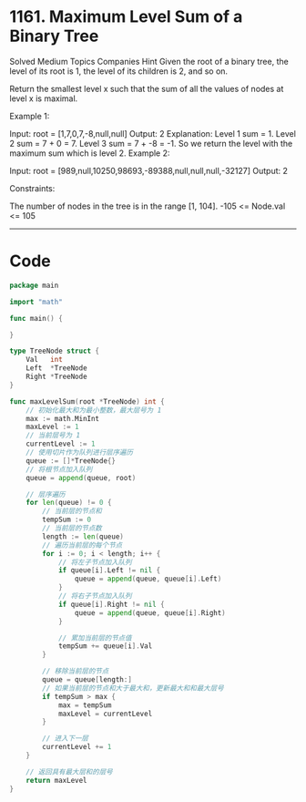 # 1161. Maximum Level Sum of a Binary Tree

Solved
Medium
Topics
Companies
Hint
Given the root of a binary tree, the level of its root is 1, the level of its children is 2, and so on.

Return the smallest level x such that the sum of all the values of nodes at level x is maximal.

Example 1:

Input: root = [1,7,0,7,-8,null,null]
Output: 2
Explanation:
Level 1 sum = 1.
Level 2 sum = 7 + 0 = 7.
Level 3 sum = 7 + -8 = -1.
So we return the level with the maximum sum which is level 2.
Example 2:

Input: root = [989,null,10250,98693,-89388,null,null,null,-32127]
Output: 2

Constraints:

The number of nodes in the tree is in the range [1, 104].
-105 <= Node.val <= 105

---

# Code

```go
package main

import "math"

func main() {

}

type TreeNode struct {
	Val   int
	Left  *TreeNode
	Right *TreeNode
}

func maxLevelSum(root *TreeNode) int {
	// 初始化最大和为最小整数，最大层号为 1
	max := math.MinInt
	maxLevel := 1
	// 当前层号为 1
	currentLevel := 1
	// 使用切片作为队列进行层序遍历
	queue := []*TreeNode{}
	// 将根节点加入队列
	queue = append(queue, root)

	// 层序遍历
	for len(queue) != 0 {
		// 当前层的节点和
		tempSum := 0
		// 当前层的节点数
		length := len(queue)
		// 遍历当前层的每个节点
		for i := 0; i < length; i++ {
			// 将左子节点加入队列
			if queue[i].Left != nil {
				queue = append(queue, queue[i].Left)
			}
			// 将右子节点加入队列
			if queue[i].Right != nil {
				queue = append(queue, queue[i].Right)
			}

			// 累加当前层的节点值
			tempSum += queue[i].Val
		}

		// 移除当前层的节点
		queue = queue[length:]
		// 如果当前层的节点和大于最大和，更新最大和和最大层号
		if tempSum > max {
			max = tempSum
			maxLevel = currentLevel
		}

		// 进入下一层
		currentLevel += 1
	}

	// 返回具有最大层和的层号
	return maxLevel
}
```
